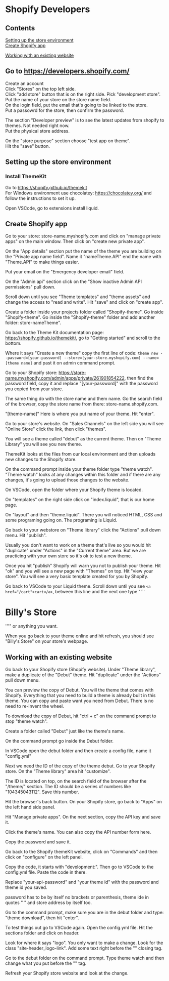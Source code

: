 # Shopify Developers
##  Contents
[Setting up the store environment](#Setting-up-the-store-environment)  
[Create Shopify app](#Create-Shopify-app)  

[Working with an existing website](#Working-with-an-existing-website)


## Go to https://developers.shopify.com/

Create an account  
Click "Stores" on the top left side.  
Click "add store" button that is on the right side.
Pick "development store".  
Put the name of your store on the store name field.  
On the login field, put the email that's going to be linked to the store.  
Put a passowrd for the store, then confirm the password.  

The section "Developer preview" is to see the latest updates from shopify to themes. Not needed right now.  
Put the physical store address.  

On the "store purpose" section choose "test app on theme".  
Hit the "save" button.  

## Setting up the store environment

### Install ThemeKit 

Go to https://shopify.github.io/themekit  
For Windows environment use chocolatey: https://chocolatey.org/ and follow the instructions to set it up.  

Open VSCode, go to extensions install liquid.  

## Create Shopify app

Go to your store: store-name.myshopify.com and click on "manage private apps" on the main window. Then click on "create new private app".  

On the "App details" section put the name of the theme you are building on the "Private app name field". Name it "nameTheme.API" end the name with "Theme.API" to make things easier.  

Put your email on the "Emergency developer email" field.  

On the "Admin api" section click on the "Show inactive Admin API permissions" pull down.  

Scroll down until you see "Theme templates" and "theme assets" and change the access to "read and write". Hit "save" and click on "create app".  

Create a folder inside your projects folder called "Shopify-theme". Go inside "Shopify-theme". Go inside the "Shopify-theme" folder and add another folder: store-nameTheme".  

Go back to the Theme Kit documentation page: https://shopify.github.io/themekit/, go to "Getting started" and scroll to the bottom.  

Where it says "Create a new theme" copy the first line of code: ```theme new --password=[your-password] --store=[your-store.myshopify.com] --name=[theme name]``` and past it on admin command prompt. 

Go to your Shopify store: https://store-name.myshopify.com/admin/apps/private/261901854222, then find the password field, copy it and replace "[your-password]" with the password you copied from your store. 

The same thing do with the store name and them name. Go the search field of the browser, copy the store name from there: store-name.shopify.com.  

"[theme-name]" Here is where you put name of your theme. Hit "enter".

Go to your store's website. On "Sales Channels" on the left side you will see "Online Store" click the link, then click "themes".

You will see a theme called "debut" as the current theme. Then on "Theme Library" you will see you new theme. 

ThemeKit looks at the files from our local environment and then uploads new changes to the Shopify store.

On the command prompt inside your theme folder type "theme watch". "Theme watch" looks at any changes within this folder and if there are any changes, it's going to upload those changes to the website.  

On VSCode, open the folder where your Shopify theme is located.  

On "templates" on the right side click on "index.liquid", that is our home page.

On "layout" and then "theme.liquid". There you will noticed HTML, CSS and some programing going on. The programing is Liquid.

Go back to your webstore on "Theme library" click the "Actions" pull down menu. Hit "publish".  

Usually you don't want to work on a theme that's live so you would hit "duplicate" under "Actions" in the "Current theme" area. But we are practicing with your own store so it's ok to test a new theme.

Once you hit "publish" Shopify will warn you not to publish your theme. Hit "ok" and you will see a new page with "Themes" on top. Hit "view your store". You will see a very basic template created for you by Shopify.  

Go back to VSCode to your Liquid theme. Scroll down until you see ```<a href="/cart">cart</a>```, between this line and the next one type "```<h1>Billy's Store</h1>'''" or anything you want. 

When you go back to your theme online and hit refresh, you should see "Billy's Store" on your store's webpage.

## Working with an existing website

Go back to your Shopify store (Shopify website). Under "Theme library", make a duplicate of the "Debut" theme. Hit "duplicate" under the "Actions" pull down menu.

You can preview the copy of Debut. You will the theme that comes with Shopify. Everything that you need to build a theme is already built in this theme. You can copy and paste want you need from Debut. There is no need to re-invent the wheel.  

To download the copy of Debut, hit "ctrl + c" on the command prompt to stop "theme watch". 

Create a folder called "Debut" just like the theme's name.

On the command prompt go inside the Debut folder.  

In VSCode open the debut folder and then create a config file, name it "config.yml" 

Next we need the ID of the copy of the theme debut. Go to your Shopify store. On the "Theme library" area hit "customize". 

The ID is located on top, on the search field of the browser after the "/theme/" section. The ID should be a series of numbers like "104345043112". Save this number.

Hit the browser's back button. On your Shopify store, go back to "Apps" on the left hand side panel. 

Hit "Manage private apps". On the next section, copy the API key and save it.

Click the theme's name. You can also copy the API number form here. 

Copy the password and save it.

Go back to the Shopify themeKit website, click on "Commands" and then click on "configure" on the left panel.

Copy the code, it starts with "development:". Then go to VSCode to the config.yml file. Paste the code in there. 

Replace "your-api-password" and "your theme id" with the password and theme id you saved. 

password has to be by itself no brackets or parenthesis, theme ide in quotes " " and store address by itself too. 

Go to the command prompt, make sure you are in the debut folder and type: "theme download", then hit "enter". 

To test things out go to VSCode again. Open the config.yml file. Hit the sections folder and click on header.  

Look for where it says "logo". You only want to make a change. Look for the class "site-header_logo-link". Add some text right before the "</a>" closing tag. 

Go to the debut folder on the command prompt. Type theme watch and then change what you put before the "</a>" tag.  

Refresh your Shopify store website and look at the change.  





